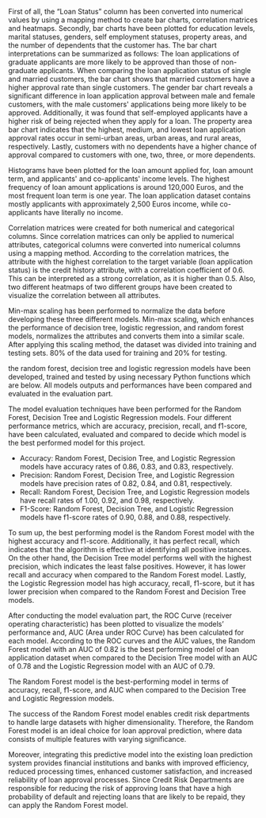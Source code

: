 First of all, the “Loan Status” column has been converted into numerical values by using a mapping method to create bar charts, correlation matrices and heatmaps. 
Secondly, bar charts have been plotted for education levels, marital statuses, genders, self employment statuses, property areas, and the number of dependents that the customer has. 
The bar chart interpretations can be summarized as follows: The loan applications of graduate applicants are more likely to be approved than those of non-graduate applicants. 
When comparing the loan application status of single and married customers, the bar chart shows that married customers have a higher approval rate than single customers. 
The gender bar chart reveals a significant difference in loan application approval between male and female customers, with the male customers' applications being more likely to be approved. Additionally, it was found that self-employed applicants have a higher risk of being rejected when they apply for a loan. The property area bar chart indicates that the highest, medium, and lowest loan application approval rates occur in semi-urban areas, urban areas, and rural areas, respectively. 
Lastly, customers with no dependents have a higher chance of approval compared to customers with one, two, three, or more dependents.

Histograms have been plotted for the loan amount applied for, loan amount term, and applicants' and co-applicants' income levels. The highest frequency of loan amount applications is around 120,000 Euros, and the most frequent loan term is one year. The loan application dataset contains mostly applicants with approximately 2,500 Euros income, while co-applicants have literally no income.

Correlation matrices were created for both numerical and categorical columns. Since correlation matrices can only be applied to numerical attributes, categorical columns were converted into numerical columns using a mapping method. According to the correlation matrices, the attribute with the highest correlation to the target variable (loan application status) is the credit history attribute, with a correlation coefficient of 0.6. This can be interpreted as a strong correlation, as it is higher than 0.5. Also, two different heatmaps of two different groups have been created to visualize the correlation between all attributes.

Min-max scaling has been performed to normalize the data before developing these three different models. Min-max scaling, which enhances the performance of decision tree, logistic regression, and random forest models, normalizes the attributes and converts them into a similar scale. After applying this scaling method, the dataset was divided into training and testing sets. 80% of the data used for training and 20% for testing.

the random forest, decision tree and logistic regression models have been developed, trained and tested by using necessary Python functions which are below. All models outputs and performances have been compared and evaluated in the evaluation part.

The model evaluation techniques have been performed for the Random Forest, Decision Tree and Logistic Regression models. Four different performance metrics, which are accuracy, precision, recall, and f1-score, have been calculated, evaluated and compared to decide which model is the best performed model for this project.

- Accuracy: Random Forest, Decision Tree, and Logistic Regression models have accuracy rates of 0.86, 0.83, and 0.83, respectively.
- Precision: Random Forest, Decision Tree, and Logistic Regression models have precision rates of 0.82, 0.84, and 0.81, respectively.
- Recall: Random Forest, Decision Tree, and Logistic Regression models have recall rates of 1.00, 0.92, and 0.98, respectively.
- F1-Score: Random Forest, Decision Tree, and Logistic Regression models have f1-score rates of 0.90, 0.88, and 0.88, respectively.

To sum up, the best performing model is the Random Forest model with the highest accuracy and f1-score. Additionally, it has perfect recall, which indicates that the algorithm is effective at identifying all positive instances. On the other hand, the Decision Tree model performs well with the highest precision, which indicates the least false positives. However, it has lower recall and accuracy when compared to the Random Forest model. Lastly, the Logistic Regression model has high accuracy, recall, f1-score, but it has lower precision when compared to the Random Forest and Decision Tree models.

After conducting the model evaluation part, the ROC Curve (receiver operating characteristic) has been plotted to visualize the models’ performance and, AUC (Area under ROC Curve) has been calculated for each model. 
According to the ROC curves and the AUC values, the Random Forest model with an AUC of 0.82 is the best performing model of loan application dataset when compared to the Decision Tree model with an AUC of 0.78 and the Logistic Regression model with an AUC of 0.79.

The Random Forest model is the best-performing model in terms of accuracy, recall, f1-score, and AUC when compared to the Decision Tree and Logistic Regression models. 

The success of the Random Forest model enables credit risk departments to handle large datasets with higher dimensionality. Therefore, the Random Forest model is an ideal choice for loan approval prediction, where data consists of multiple features with varying significance.

Moreover, integrating this predictive model into the existing loan prediction system provides financial institutions and banks with improved efficiency, reduced processing times, enhanced customer satisfaction, and increased reliability of loan approval processes. Since Credit Risk Departments are responsible for reducing the risk of approving loans that have a high probability of default and rejecting loans that are likely to be repaid, they can apply the Random Forest model.

